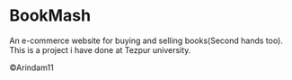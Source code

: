 # BookMash
An e-commerce website for buying and selling books(Second hands too).
This is a project i have done at Tezpur university.

©Arindam11
